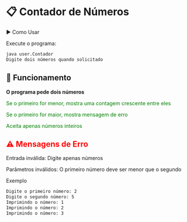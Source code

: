 # 📋 Contador de Números
▶️ Como Usar

Execute o programa:

```bash
java user.Contador
Digite dois números quando solicitado
```

## 🔄 Funcionamento
**O programa pede dois números**

<span style="color:green">Se o primeiro for menor, mostra uma contagem crescente entre eles</span>

<span style="color:green">Se o primeiro for maior, mostra mensagem de erro</span>

<span style="color:green">Aceita apenas números inteiros</span>

## <span style="color:red">⚠️ Mensagens de Erro</span>
Entrada inválida: Digite apenas números

Parâmetros inválidos: O primeiro número deve ser menor que o segundo

Exemplo
```bash
Digite o primeiro número: 2
Digite o segundo número: 5
Imprimindo o número: 1
Imprimindo o número: 2
Imprimindo o número: 3
```

